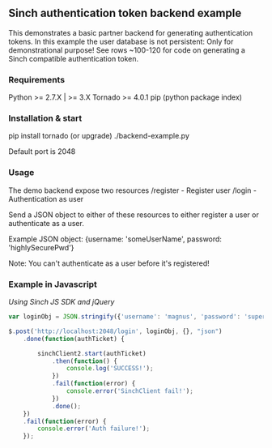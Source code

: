 ## Sinch authentication token backend example

This demonstrates a basic partner backend for generating authentication tokens. 
In this example the user database is not persistent: Only for demonstrational purpose!
See rows ~100-120 for code on generating a Sinch compatible authentication token.


### Requirements
Python >= 2.7.X | >= 3.X
Tornado >= 4.0.1
pip (python package index)


### Installation & start
pip install tornado (or upgrade)
./backend-example.py

Default port is 2048


### Usage
The demo backend expose two resources
/register - Register user
/login - Authentication as user

Send a JSON object to either of these resources to either register a user or authenticate as a user.

Example JSON object: {username: 'someUserName', password: 'highlySecurePwd'}

Note: You can't authenticate as a user before it's registered!


### Example in Javascript
_Using Sinch JS SDK and jQuery_

```javascript
var loginObj = JSON.stringify({'username': 'magnus', 'password': 'superSecure'});

$.post('http://localhost:2048/login', loginObj, {}, "json")
	.done(function(authTicket) {

		sinchClient2.start(authTicket)
			.then(function() {
				console.log('SUCCESS!');
			})
			.fail(function(error) {
				console.error('SinchClient fail!');
			})
			.done();
	})
	.fail(function(error) {
		console.error('Auth failure!');
	});
```


